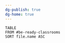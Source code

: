 ```yaml
---
dg-publish: true
dg-home: true
---
```

```dataview
TABLE
FROM #be-ready-classrooms 
SORT file.name ASC 
```
